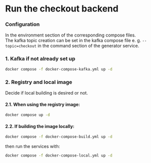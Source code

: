 # Run the checkout backend
### Configuration
In the environment section of the corresponding compose files.  
The kafka topic creation can be set in the kafka compose file e. g. `--topic=checkout` in the command section of the generator service. 

### 1. Kafka if not already set up
```bash
docker compose -f docker-compose-kafka.yml up -d 
```

### 2. Registry and local image
Decide if local building is desired or not. 

#### 2.1. When using the registry image:
```bash
docker compose up -d
```

#### 2.2. If building the image locally:
```bash
docker compose -f docker-compose-build.yml up -d
```
then run the services with:

```bash
docker compose -f docker-compose-local.yml up -d
```